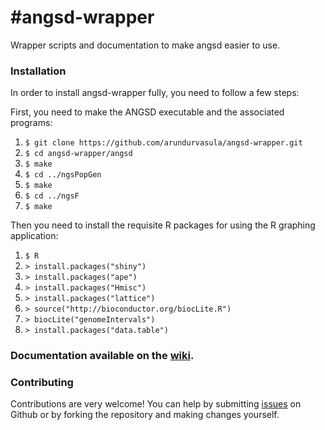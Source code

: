 #angsd-wrapper
=============

Wrapper scripts and documentation to make angsd easier to use.

### Installation
In order to install angsd-wrapper fully, you need to follow a few steps:

First, you need to make the ANGSD executable and the associated programs:

1. `$ git clone https://github.com/arundurvasula/angsd-wrapper.git`
2. `$ cd angsd-wrapper/angsd`
3. `$ make`
4. `$ cd ../ngsPopGen`
5. `$ make`
6. `$ cd ../ngsF`
7. `$ make`

Then you need to install the requisite R packages for using the R graphing application:

1. `$ R`
2. `> install.packages("shiny")`
3. `> install.packages("ape")`
4. `> install.packages("Hmisc")`
5. `> install.packages("lattice")`
6. `> source("http://bioconductor.org/biocLite.R")`
7. `> biocLite("genomeIntervals")`
8. `> install.packages("data.table")`

### Documentation available on the [wiki](https://github.com/arundurvasula/angsd-wrapper/wiki).


### Contributing
Contributions are very welcome! You can help by submitting [issues](https://github.com/arundurvasula/angsd-wrapper/issues) on Github or by forking the repository and making changes yourself.

